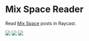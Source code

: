 # Mix Space Reader

Read [Mix Space](https://github.com/mx-space) posts in Raycast.

![](https://cdn.jsdelivr.net/gh/Innei/fancy@master/2022/0129215257.png)
![](https://cdn.jsdelivr.net/gh/Innei/fancy@master/2022/0129215309.png)
![](https://cdn.jsdelivr.net/gh/Innei/fancy@master/2022/0129215328.png)
